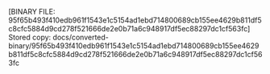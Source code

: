 [BINARY FILE: 95f65b493f410edb961f1543e1c5154ad1ebd714800689cb155ee4629b811df5c8cfc5884d9cd278f521666de2e0b71a6c948917df5ec88297dc1cf563fc]
Stored copy: docs/converted-binary/95f65b493f410edb961f1543e1c5154ad1ebd714800689cb155ee4629b811df5c8cfc5884d9cd278f521666de2e0b71a6c948917df5ec88297dc1cf563fc

